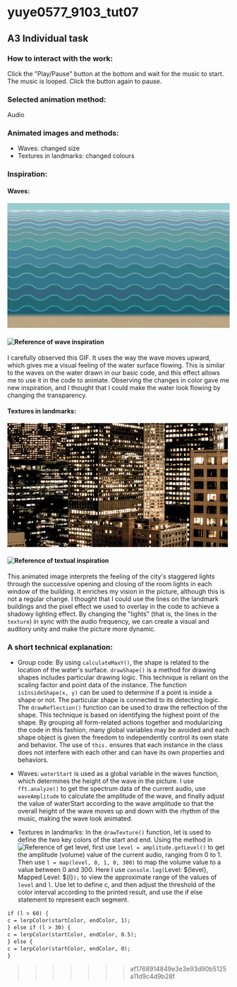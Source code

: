 # yuye0577_9103_tut07

## A3 Individual task

### How to interact with the work:
Click the "Play/Pause" button at the bottom and wait for the music to start. The music is looped. Click the button again to pause.

### Selected animation method:
Audio

### Animated images and methods:
- Waves: changed size
- Textures in landmarks: changed colours

### Inspiration: 
#### Waves:
![First image of waves inspiration](<assets/Wave animative inspiration.gif>)
#### ![Reference of wave inspiration](https://blog.ninapaley.com/2015/04/15/strange-waves/)
I carefully observed this GIF. It uses the way the wave moves upward, which gives me a visual feeling of the water surface flowing. This is similar to the waves on the water drawn in our basic code, and this effect allows me to use it in the code to animate. Observing the changes in color gave me new inspiration, and I thought that I could make the water look flowing by changing the transparency.

#### Textures in landmarks: 
![Second image of textual inspiration](<assets/Textual of landmark animative inspiration.gif>)
#### ![Reference of textual inspiration](https://www.google.com/url?sa=i&url=https%3A%2F%2Fwifflegif.com%2Fgifs%2F13766-buildings-lights-gif&psig=AOvVaw3FKYb4ZjptmO-iIBk9OBtO&ust=1717233455353000&source=images&cd=vfe&opi=89978449&ved=0CBEQjRxqFwoTCOCroPbHt4YDFQAAAAAdAAAAABAn)
This animated image interprets the feeling of the city's staggered lights through the successive opening and closing of the room lights in each window of the building. It enriches my vision in the picture, although this is not a regular change. I thought that I could use the lines on the landmark buildings and the pixel effect we used to overlay in the code to achieve a shadowy lighting effect. By changing the "lights" (that is, the lines in the `texture`) in sync with the audio frequency, we can create a visual and auditory unity and make the picture more dynamic.

### A short technical explanation: 
- Group code:
By using `calculateMaxY()`, the shape is related to the location of the water's surface.
`drawShape()` is a method for drawing shapes includes particular drawing logic.  This technique is reliant on the scaling factor and point data of the instance. 
The function `isInsideShape(x, y)` can be used to determine if a point is inside a shape or not. The particular shape is connected to its detecting logic. 
The `drawReflection()` function can be used to draw the reflection of the shape. This technique is based on identifying the highest point of the shape. 
By grouping all form-related actions together and modularizing the code in this fashion, many global variables may be avoided and each shape object is given the freedom to independently control its own state and behavior.
The use of `this.` ensures that each instance in the class does not interfere with each other and can have its own properties and behaviors.

- Waves:
`waterStart` is used as a global variable in the waves function, which determines the height of the wave in the picture. I use `fft.analyze()` to get the spectrum data of the current audio, use `waveAmplitude` to calculate the amplitude of the wave, and finally adjust the value of waterStart according to the wave amplitude so that the overall height of the wave moves up and down with the rhythm of the music, making the wave look animated.

- Textures in landmarks:
In the `drawTexture()` function, let is used to define the two key colors of the start and end. Using the method in ![Reference of get level](https://p5js.org/zh-Hans/reference/#/p5.Amplitude), first use `level = amplitude.getLevel()` to get the amplitude (volume) value of the current audio, ranging from 0 to 1. Then use `l = map(level, 0, 1, 0, 300)` to map the volume value to a value between 0 and 300. Here I use `console.log(`Level: ${level}, Mapped Level: ${l}`);` to view the approximate range of the values ​​of `level` and `l`. Use let to define c, and then adjust the threshold of the color interval according to the printed result, and use the if else statement to represent each segment.
```
if (l > 60) {
c = lerpColor(startColor, endColor, 1);
} else if (l > 30) {
c = lerpColor(startColor, endColor, 0.5);
} else {
c = lerpColor(startColor, endColor, 0);
}
```
>>>>>>> af1768914849e3e3e93d90b5125a11d9c4d9b28f
